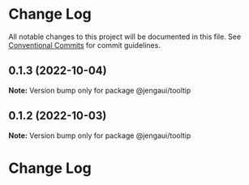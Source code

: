# Change Log

All notable changes to this project will be documented in this file.
See [Conventional Commits](https://conventionalcommits.org) for commit guidelines.

## 0.1.3 (2022-10-04)

**Note:** Version bump only for package @jengaui/tooltip

## 0.1.2 (2022-10-03)

**Note:** Version bump only for package @jengaui/tooltip

# Change Log
